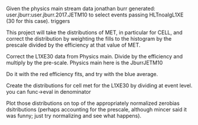 Given the physics main stream data jonathan burr generated:
user.jburr:user.jburr.2017.JETM10
to select events passing HLTnoalgL1XE (30 for this case). triggers

This project will take the distributions of MET, in particular for CELL, and
correct the distribution by weighting the fills to the histogram by the
prescale divided by the efficiency at that value of MET.




Correct the L1XE30 data from Physics main. Divide by the efficiency and multiply
by the pre-scale. Physics main here is the JburrJETM10

Do it with the red efficiency fits, and try with the blue average. 

Create the distributions for cell met for the L1XE30 by dividing at event level.
you can func->eval in denominator 

Plot those distributions on top of the appropriately normalized zerobias
dsitributions (perhaps accounting for the prescale, although mincer said it was
funny; just try normalizing and see what happens). 


